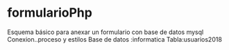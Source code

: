 # formularioPhp
Esquema básico para anexar un formulario con base de datos mysql
Conexion..proceso y estilos
Base de datos :informatica
Tabla:usuarios2018
